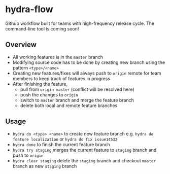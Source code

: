 # hydra-flow
Github workflow built for teams with high-frequency release cycle. The command-line tool is coming soon!

## Overview
- All working features is in the `master` branch
- Modifying source code has to be done by creating new branch using the pattern `<type>/<name>`
- Creating new features/fixes will always push to `origin` remote for team members to keep track of features in progress
- After finishing the feature,
  - pull from `origin master` (conflict will be resolved here)
  - push the changes to `origin`
  - switch to `master` branch and merge the feature branch
  - delete both local and remote feature branches

## Usage
- `hydra do <type> <name>` to create new feature branch e.g. `hydra do feature localization` or `hydra do fix issue14532`
- `hydra done` to finish the current feature branch
- `hydra try staging` merges the current feature to `staging` branch and push to `origin`
- `hydra clear staging` delete the `staging` branch and checkout `master` branch as new `staging` branch
